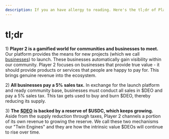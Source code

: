```yaml
---
description: If you an have allergy to reading. Here's the tl;dr of Player 2.
---
```


# tl;dr

1\) **Player 2 is a gamified world for communities and businesses to meet.** Our platform provides the means for new projects (which we call [businesses](../businesses/)) to launch. These businesses automatically gain visibility within our community. Player 2 focuses on businesses that provide true value - it should provide products or services that people are happy to pay for. This brings genuine revenue into the ecosystem.

2\) **All businesses pay a 5% sales tax.** In exchange for the launch platform and ready community base, businesses must conduct all sales in $DEO and pay a 5% sales tax. This tax gets used to buy and burn $DEO, thereby reducing its supply.

3\) **The** [**$DEO**](../deo/) **is backed by a reserve of $USDC, which keeps growing.** Aside from the supply reduction through taxes, Player 2 channels a portion of its own revenue to growing the reserve. We call these two mechanisms our "Twin Engines" and they are how the intrinsic value $DEOs will continue to rise over time.

